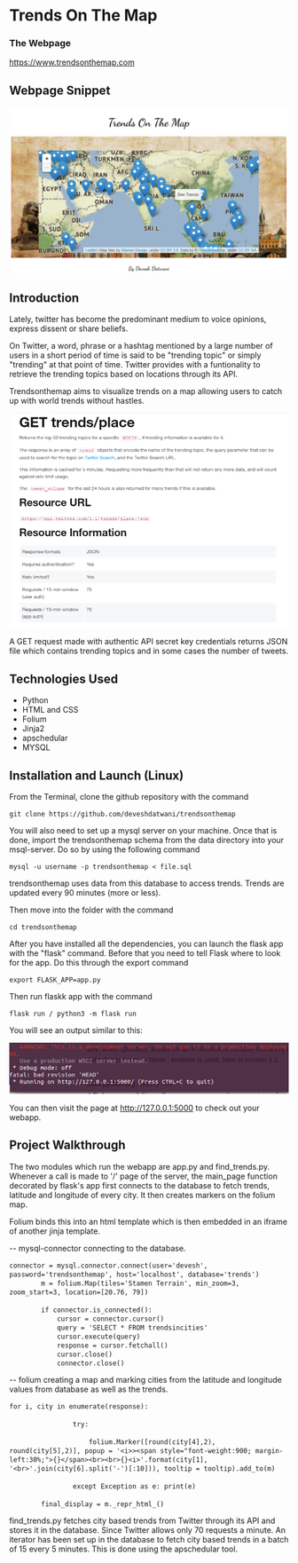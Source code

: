 # Trends On The Map

### The Webpage
https://www.trendsonthemap.com

## Webpage Snippet

![](https://github.com/deveshdatwani/trendsonthemap/blob/master/trends.PNG) 

## Introduction

Lately, twitter has become the predominant medium to voice opinions, express dissent or share beliefs.

On Twitter, a word, phrase or a hashtag mentioned by a large number of users in a short period of time is said to be "trending topic" or simply "trending" at that point of time. Twitter provides with a funtionality to retrieve the trending topics based on locations through its API.

Trendsonthemap aims to visualize trends on a map allowing users to catch up with world trends without hastles.

![](https://github.com/deveshdatwani/trendsonthemap/blob/master/twitter-trends.PNG)

A GET request made with authentic API secret key credentials returns JSON file which contains trending topics and in some cases the number of tweets.

## Technologies Used

* Python
* HTML and CSS
* Folium
* Jinja2
* apschedular
* MYSQL

## Installation and Launch (Linux)

From the Terminal, clone the github repository with the command

```
git clone https://github.com/deveshdatwani/trendsonthemap
```

You will also need to set up a mysql server on your machine. Once that is done, import the trendsonthemap schema from the data directory into your msql-server. Do so by using the following command 

```
mysql -u username -p trendsonthemap < file.sql
```

trendsonthemap uses data from this database to access trends. Trends are updated every 90 minutes (more or less).

Then move into the folder with the command

```
cd trendsonthemap
```

After you have installed all the dependencies, you can launch the flask app with the "flask" command. Before that you need to tell Flask where to look for the app. Do this through the export command

```
export FLASK_APP=app.py
```

Then run flaskk app with the command 

```
flask run / python3 -m flask run
```

You will see an output similar to this:

![](https://github.com/deveshdatwani/trendsonthemap/blob/master/snippet3.png.png)

You can then visit the page at http://127.0.0.1:5000 to check out your webapp.

## Project Walkthrough

The two modules which run the webapp are app.py and find_trends.py. Whenever a call is made to '/' page of the server, the main_page function decorated by flask's app first connects to the database to fetch trends, latitude and longitude of every city. It then creates markers on the folium map.


Folium binds this into an html template which is then embedded in an iframe of another jinja template.


-- mysql-connector connecting to the database.

```
connector = mysql.connector.connect(user='devesh', password='trendsonthemap', host='localhost', database='trends')
		m = folium.Map(tiles='Stamen Terrain', min_zoom=3, zoom_start=3, location=[20.76, 79])

		if connector.is_connected():
			cursor = connector.cursor()
			query = 'SELECT * FROM trendsincities'
			cursor.execute(query)
			response = cursor.fetchall()
			cursor.close()
			connector.close()
```

-- folium creating a map and marking cities from the latitude and longitude values from database as well as the trends.

```
for i, city in enumerate(response):

				try:

					folium.Marker([round(city[4],2), round(city[5],2)], popup = '<i>><span style="font-weight:900; margin-left:30%;">{}</span><br><br>{}<i>'.format(city[1], '<br>'.join(city[6].split('-')[:10])), tooltip = tooltip).add_to(m)

				except Exception as e: print(e)

		final_display = m._repr_html_()
```

find_trends.py fetches city based trends from Twitter through its API and stores it in the database. Since Twitter allows only 70 requests a minute. An iterator has been set up in the database to fetch city based trends in a batch of 15 every 5 minutes. This is done using the apschedular tool.
